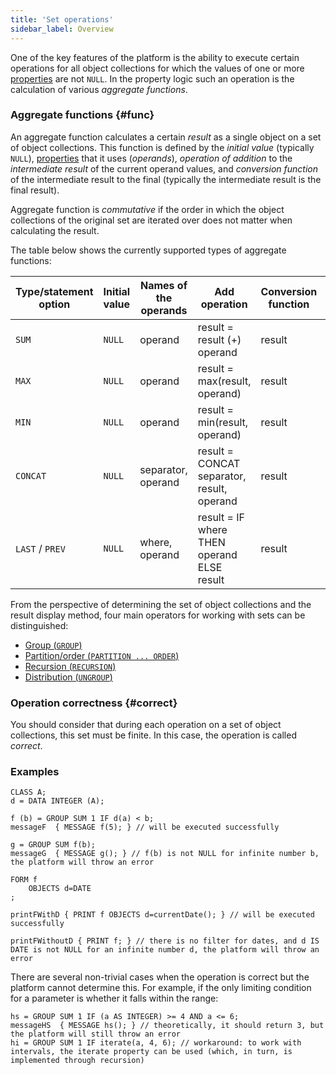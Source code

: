 ```yaml
---
title: 'Set operations'
sidebar_label: Overview
---
```


One of the key features of the platform is the ability to execute certain operations for all object collections for which the values of one or more [properties](Properties.md) are not `NULL`. In the property logic such an operation is the calculation of various *aggregate functions*. 

### Aggregate functions {#func}

An aggregate function calculates a certain *result* as a single object on a set of object collections. This function is defined by the *initial value* (typically `NULL`), [properties](Properties.md) that it uses (*operands*), *operation of addition* to the *intermediate result* of the current operand values, and *conversion function* of the intermediate result to the final (typically the intermediate result is the final result).

Aggregate function is *commutative* if the order in which the object collections of the original set are iterated over does not matter when calculating the result. 

The table below shows the currently supported types of aggregate functions:

|Type/statement option  |Initial value|Names of the operands|Add operation|Conversion function|Commutativity|Data type|
|-----------------------|-------------|---------------------|-------------|-------------------|-------------|---------|
|`SUM`                  |`NULL`       |operand              |result = result (+) operand|result|+|number|
|`MAX`                  |`NULL`       |operand              |result = max(result, operand)|result|+|any comparable|
|`MIN`                  |`NULL`       |operand              |result = min(result, operand)|result|+|any comparable|
|`CONCAT`               |`NULL`       |separator, operand   |result = CONCAT separator, result, operand|result|-|string|
|`LAST` / `PREV`        |`NULL`       |where, operand       |result = IF where THEN operand ELSE result|result|-|any|

From the perspective of determining the set of object collections and the result display method, four main operators for working with sets can be distinguished:

-   [Group (`GROUP`)](Grouping_GROUP.md)
-   [Partition/order (`PARTITION ... ORDER`)](Partitioning_sorting_PARTITION_..._ORDER.md)
-   [Recursion (`RECURSION`)](Recursion_RECURSION.md)
-   [Distribution (`UNGROUP`)](Distribution_UNGROUP.md)

### Operation correctness {#correct}

You should consider that during each operation on a set of object collections, this set must be finite. In this case, the operation is called *correct*.

### Examples

```lsf
CLASS A;
d = DATA INTEGER (A);

f (b) = GROUP SUM 1 IF d(a) < b;
messageF  { MESSAGE f(5); } // will be executed successfully

g = GROUP SUM f(b);
messageG  { MESSAGE g(); } // f(b) is not NULL for infinite number b, the platform will throw an error

FORM f
    OBJECTS d=DATE
;

printFWithD { PRINT f OBJECTS d=currentDate(); } // will be executed successfully

printFWithoutD { PRINT f; } // there is no filter for dates, and d IS DATE is not NULL for an infinite number d, the platform will throw an error
```


There are several non-trivial cases when the operation is correct but the platform cannot determine this. For example, if the only limiting condition for a parameter is whether it falls within the range:

```lsf
hs = GROUP SUM 1 IF (a AS INTEGER) >= 4 AND a <= 6;
messageHS  { MESSAGE hs(); } // theoretically, it should return 3, but the platform will still throw an error
hi = GROUP SUM 1 IF iterate(a, 4, 6); // workaround: to work with intervals, the iterate property can be used (which, in turn, is implemented through recursion)
```
